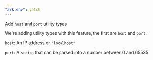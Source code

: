 ```yaml
---
"ark.env": patch
---
```


Add `host` and `port` utility types

We're adding utility types with this feature, the first are `host` and `port`.

`host`: An IP address or `"localhost"`

`port`: A `string` that can be parsed into a number between 0 and 65535
